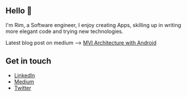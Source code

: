 Hello 👋 
---------------
I'm Rim, a Software engineer, I enjoy creating Apps, skilling up in writing more elegant code and trying new technologies.

Latest blog post on medium --> [MVI Architecture with Android](https://medium.com/swlh/mvi-architecture-with-android-fcde123e3c4a) 

Get in touch 
---------------
* [LinkedIn](https://www.linkedin.com/in/rim-gazzah/) 
* [Medium](https://medium.com/@RimGazzeh) 
* [Twitter](https://twitter.com/RimGazzeh) 


